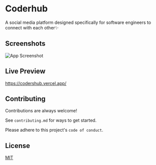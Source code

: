 # Coderhub

A social media platform designed specifically for software engineers to connect with each other✨

## Screenshots

![App Screenshot](https://i.ibb.co/jvSr3V3/codershub.png)

## Live Preview

https://codershub.vercel.app/

## Contributing

Contributions are always welcome!

See `contributing.md` for ways to get started.

Please adhere to this project's `code of conduct`.

## License

[MIT](https://choosealicense.com/licenses/mit/)
